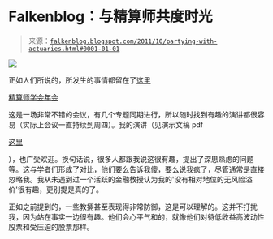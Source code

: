 <!--yml

category: 未分类

date: 2024-05-12 20:42:48

-->

# Falkenblog：与精算师共度时光

> 来源：[`falkenblog.blogspot.com/2011/10/partying-with-actuaries.html#0001-01-01`](http://falkenblog.blogspot.com/2011/10/partying-with-actuaries.html#0001-01-01)

![](https://blogger.googleusercontent.com/img/b/R29vZ2xl/AVvXsEgsUndRLxY1QvksSiXOCLxtH4-VkP9ikjFshK-4Ol4bd6F5B5YZ5HYnHviAtzvarDFSXpPLorqBoOuWp4N0j11vdgNGNFhzuzuxWT9AzvmCEoQWIlMXu2LYvbwisWFeWPTUzEngYg/s1600/nerds2.JPG.jpeg)

正如人们所说的，所发生的事情都留在了[这里](http://www.soa.org/files/pdf/2011-chicago-annual-mtg-32.pdf)

[精算师学会年会](http://www.soa.org/professional-development/event-calendar/event-detail/annual-mtg/default.aspx)

这是一场非常不错的会议，有几个专题同期进行，所以随时找到有趣的演讲都很容易（实际上会议一直持续到周四）。我的演讲（见演示文稿 pdf

[这里](http://www.soa.org/files/pdf/2011-chicago-annual-mtg-32.pdf)

），也广受欢迎。换句话说，很多人都跟我说这很有趣，提出了深思熟虑的问题等。这与学者们形成了对比，他们要么告诉我傻，要么说我疯了，尽管通常是直接忽略我。我从未遇到过一个活跃的金融教授认为我的'没有相对地位的无风险溢价'很有趣，更别提是真的了。

正如之前提到的，一些教掚甚至表现得非常防御，这是可以理解的。这并不打扰我，因为站在事实一边很有趣。他们会心平气和的，就像他们对待低收益高波动性股票和受压迫的股票那样。
